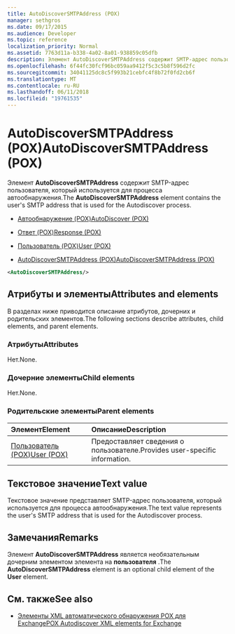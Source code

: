 ```yaml
---
title: AutoDiscoverSMTPAddress (POX)
manager: sethgros
ms.date: 09/17/2015
ms.audience: Developer
ms.topic: reference
localization_priority: Normal
ms.assetid: 7763d11a-b338-4a02-8a01-938859c05dfb
description: Элемент AutoDiscoverSMTPAddress содержит SMTP-адрес пользователя, который используется для процесса автообнаружения.
ms.openlocfilehash: 6f44fc30fcf96bc059aa9412f5c3c5b8f596d2fc
ms.sourcegitcommit: 34041125dc8c5f993b21cebfc4f8b72f0fd2cb6f
ms.translationtype: MT
ms.contentlocale: ru-RU
ms.lasthandoff: 06/11/2018
ms.locfileid: "19761535"
---
```

# <a name="autodiscoversmtpaddress-pox"></a><span data-ttu-id="b8c19-103">AutoDiscoverSMTPAddress (POX)</span><span class="sxs-lookup"><span data-stu-id="b8c19-103">AutoDiscoverSMTPAddress (POX)</span></span>

<span data-ttu-id="b8c19-104">Элемент **AutoDiscoverSMTPAddress** содержит SMTP-адрес пользователя, который используется для процесса автообнаружения.</span><span class="sxs-lookup"><span data-stu-id="b8c19-104">The **AutoDiscoverSMTPAddress** element contains the user's SMTP address that is used for the Autodiscover process.</span></span> 
  
- [<span data-ttu-id="b8c19-105">Автообнаружение (POX)</span><span class="sxs-lookup"><span data-stu-id="b8c19-105">AutoDiscover (POX)</span></span>](autodiscover-pox.md)
  
- [<span data-ttu-id="b8c19-106">Ответ (POX)</span><span class="sxs-lookup"><span data-stu-id="b8c19-106">Response (POX)</span></span>](response-pox.md)
  
- [<span data-ttu-id="b8c19-107">Пользователь (POX)</span><span class="sxs-lookup"><span data-stu-id="b8c19-107">User (POX)</span></span>](user-pox.md)
  
- [<span data-ttu-id="b8c19-108">AutoDiscoverSMTPAddress (POX)</span><span class="sxs-lookup"><span data-stu-id="b8c19-108">AutoDiscoverSMTPAddress (POX)</span></span>](autodiscoversmtpaddress-pox.md)
  
```XML
<AutoDiscoverSMTPAddress/>
```

## <a name="attributes-and-elements"></a><span data-ttu-id="b8c19-109">Атрибуты и элементы</span><span class="sxs-lookup"><span data-stu-id="b8c19-109">Attributes and elements</span></span>

<span data-ttu-id="b8c19-110">В разделах ниже приводится описание атрибутов, дочерних и родительских элементов.</span><span class="sxs-lookup"><span data-stu-id="b8c19-110">The following sections describe attributes, child elements, and parent elements.</span></span>
  
### <a name="attributes"></a><span data-ttu-id="b8c19-111">Атрибуты</span><span class="sxs-lookup"><span data-stu-id="b8c19-111">Attributes</span></span>

<span data-ttu-id="b8c19-112">Нет.</span><span class="sxs-lookup"><span data-stu-id="b8c19-112">None.</span></span>
  
### <a name="child-elements"></a><span data-ttu-id="b8c19-113">Дочерние элементы</span><span class="sxs-lookup"><span data-stu-id="b8c19-113">Child elements</span></span>

<span data-ttu-id="b8c19-114">Нет.</span><span class="sxs-lookup"><span data-stu-id="b8c19-114">None.</span></span>
  
### <a name="parent-elements"></a><span data-ttu-id="b8c19-115">Родительские элементы</span><span class="sxs-lookup"><span data-stu-id="b8c19-115">Parent elements</span></span>

|<span data-ttu-id="b8c19-116">**Элемент**</span><span class="sxs-lookup"><span data-stu-id="b8c19-116">**Element**</span></span>|<span data-ttu-id="b8c19-117">**Описание**</span><span class="sxs-lookup"><span data-stu-id="b8c19-117">**Description**</span></span>|
|:-----|:-----|
|[<span data-ttu-id="b8c19-118">Пользователь (POX)</span><span class="sxs-lookup"><span data-stu-id="b8c19-118">User (POX)</span></span>](user-pox.md) <br/> |<span data-ttu-id="b8c19-119">Предоставляет сведения о пользователе.</span><span class="sxs-lookup"><span data-stu-id="b8c19-119">Provides user-specific information.</span></span>  <br/> |
   
## <a name="text-value"></a><span data-ttu-id="b8c19-120">Текстовое значение</span><span class="sxs-lookup"><span data-stu-id="b8c19-120">Text value</span></span>

<span data-ttu-id="b8c19-121">Текстовое значение представляет SMTP-адрес пользователя, который используется для процесса автообнаружения.</span><span class="sxs-lookup"><span data-stu-id="b8c19-121">The text value represents the user's SMTP address that is used for the Autodiscover process.</span></span>
  
## <a name="remarks"></a><span data-ttu-id="b8c19-122">Замечания</span><span class="sxs-lookup"><span data-stu-id="b8c19-122">Remarks</span></span>

<span data-ttu-id="b8c19-123">Элемент **AutoDiscoverSMTPAddress** является необязательным дочерним элементом элемента на **пользователя** .</span><span class="sxs-lookup"><span data-stu-id="b8c19-123">The **AutoDiscoverSMTPAddress** element is an optional child element of the **User** element.</span></span> 
  
## <a name="see-also"></a><span data-ttu-id="b8c19-124">См. также</span><span class="sxs-lookup"><span data-stu-id="b8c19-124">See also</span></span>

- [<span data-ttu-id="b8c19-125">Элементы XML автоматического обнаружения POX для Exchange</span><span class="sxs-lookup"><span data-stu-id="b8c19-125">POX Autodiscover XML elements for Exchange</span></span>](pox-autodiscover-xml-elements-for-exchange.md)

